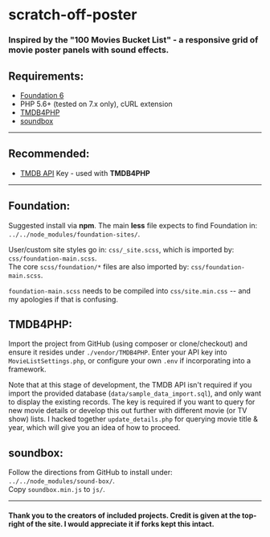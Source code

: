 scratch-off-poster
==================

### Inspired by the "100 Movies Bucket List" - a responsive grid of movie poster panels with sound effects.

Requirements:
------------

* [Foundation 6](https://foundation.zurb.com/sites/docs/installation.html)
* PHP 5.6+ (tested on 7.x only), cURL extension
* [TMDB4PHP](https://github.com/kdallas/TMDB4PHP)
* [soundbox](https://github.com/kdallas/soundbox)

---

Recommended:
-----------
* [TMDB API](https://www.themoviedb.org/documentation/api) Key - used with **TMDB4PHP**
 
---

Foundation:
----------
Suggested install via **npm**.  The main **less** file expects to find Foundation in:  
`../../node_modules/foundation-sites/`.

User/custom site styles go in: `css/_site.scss`, which is imported by: `css/foundation-main.scss`.  
The core `scss/foundation/*` files are also imported by: `css/foundation-main.scss`.

`foundation-main.scss` needs to be compiled into `css/site.min.css` -- and my apologies if that is confusing.


TMDB4PHP:
--------
Import the project from GitHub (using composer or clone/checkout) and ensure it resides under `./vendor/TMDB4PHP`.
Enter your API key into `MovieListSettings.php`, or configure your own `.env` if incorporating into a framework.

Note that at this stage of development, the TMDB API isn't required if you import the provided database (`data/sample_data_import.sql`), and only want to display the existing records.
The key is required if you want to query for new movie details or develop this out further with different movie (or TV show) lists.  I hacked together `update_details.php` for querying movie title & year, which will give you an idea of how to proceed.

soundbox:
--------
Follow the directions from GitHub to install under:  
`../../node_modules/sound-box/`.  
Copy `soundbox.min.js` to `js/`.

---

#### Thank you to the creators of included projects.  Credit is given at the top-right of the site.  I would appreciate it if forks kept this intact.
